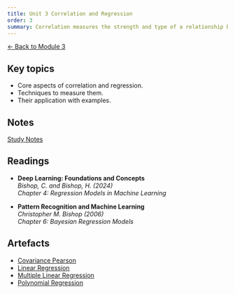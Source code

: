 ```yaml
---
title: Unit 3 Correlation and Regression
order: 3
summary: Correlation measures the strength and type of a relationship between variables, while regression models that relationship with an equation for prediction.
---
```


[← Back to Module 3](./)

## Key topics
- Core aspects of correlation and regression.
- Techniques to measure them.
- Their application with examples.

## Notes
[Study Notes](../../artefacts/module-3/unit-04-corr-reg.md)

## Readings
- **Deep Learning: Foundations and Concepts**  
  *Bishop, C. and Bishop, H. (2024)*  
  *Chapter 4: Regression Models in Machine Learning*  

- **Pattern Recognition and Machine Learning**  
  *Christopher M. Bishop (2006)*  
  *Chapter 6: Bayesian Regression Models*  

## Artefacts
- [Covariance Pearson](../../artefacts/module-3/unit-03-covariance-pearson.ipynb)
- [Linear Regression](../../artefacts/module-3/unit-03-linear-regression.ipynb)
- [Multiple Linear Regression](../../artefacts/module-3/unit-03-multiple-linear-regression.ipynb)
- [Polynomial Regression](../../artefacts/module-3/unit-03-polynomial-regression.ipynb)

